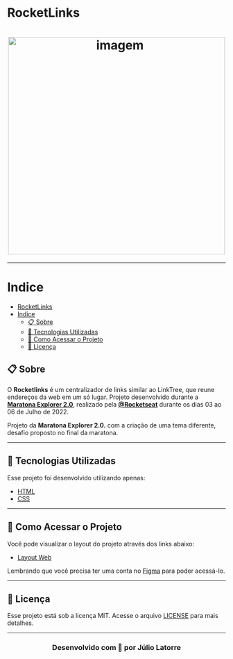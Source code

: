 # RocketLinks

<h1 align="center">
 <img src="https://i.imgur.com/oKIjyUH.png" alt="imagem" width="500"/>  
</h1>

---

# Indice
- [RocketLinks](#rocketlinks)
- [Indice](#indice)
  - [📋 Sobre](#-sobre)
  - [🚀 Tecnologias Utilizadas](#-tecnologias-utilizadas)
  - [:bookmark: Como Acessar o Projeto](#bookmark-como-acessar-o-projeto)
  - [📝 Licença](#-licença)


## 📋 Sobre

O **Rocketlinks** é um centralizador de links similar ao LinkTree, que reune endereços da web em um só lugar. Projeto desenvolvido durante a **[Maratona Explorer 2.0](https://evento.rocketseat.com.br/maratona-explorer)**, realizado pela **[@Rocketseat](https://github.com/Rocketseat)** durante os dias 03 ao 06 de Julho de 2022.

Projeto da **Maratona Explorer 2.0.** com a criação de uma tema diferente, desafio proposto no final da maratona.

---

## 🚀 Tecnologias Utilizadas
Esse projeto foi desenvolvido utilizando apenas:

- [HTML](www.w3.org/html/whatwg.org)
- [CSS](https://www.w3.org/Style/CSS/Overview.en.html)

---

## :bookmark: Como Acessar o Projeto

   Você pode visualizar o layout do projeto através dos links abaixo:

- [Layout Web](https://www.figma.com/community/file/1125601602315782027)  


Lembrando que você precisa ter uma conta no [Figma](https://www.figma.com/) para poder acessá-lo.

---

## 📝 Licença
Esse projeto está sob a licença MIT. Acesse o arquivo [LICENSE](https://github.com/Juliolatorre/rocket-links/blob/master/LICENSE) para mais detalhes.

---

<h3 align="center"> 
 Desenvolvido com 💜 por Júlio Latorre
</h3>